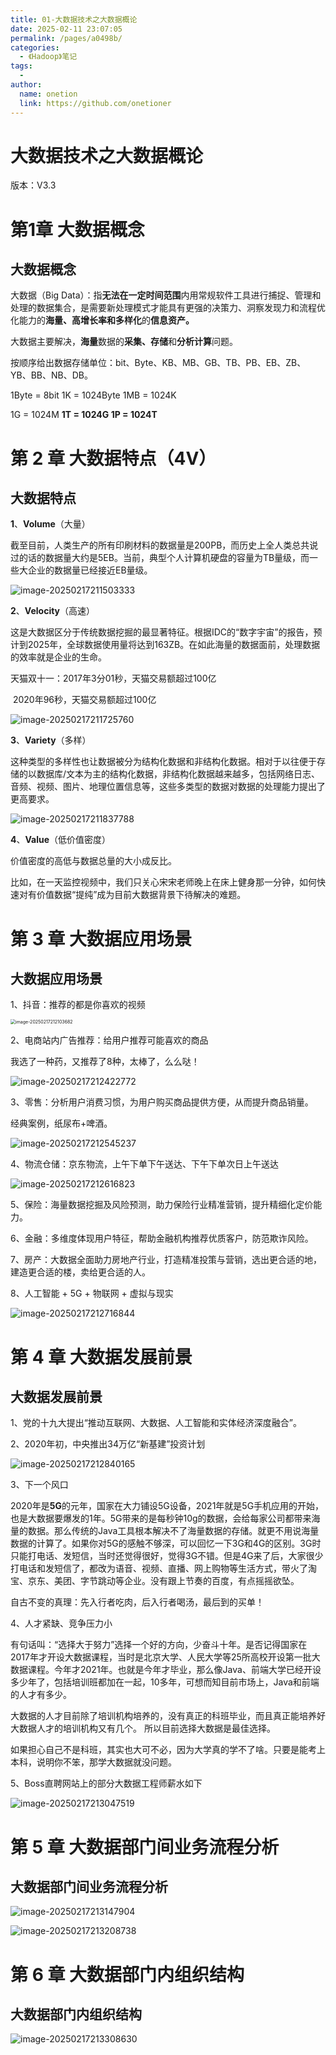 ```yaml
---
title: 01-大数据技术之大数据概论
date: 2025-02-11 23:07:05
permalink: /pages/a0498b/
categories:
  - 《Hadoop》笔记
tags:
  - 
author: 
  name: onetion
  link: https://github.com/onetioner
---
```

# 大数据技术之大数据概论

版本：V3.3

# 第1章 大数据概念

## 大数据概念

大数据（Big Data）：指**无法在一定时间范围**内用常规软件工具进行捕捉、管理和处理的数据集合，是需要新处理模式才能具有更强的决策力、洞察发现力和流程优化能力的**海量、高增长率和多样化**的**信息资产。**

大数据主要解决，**海量**数据的**采集、存储**和**分析计算**问题。

按顺序给出数据存储单位：bit、Byte、KB、MB、GB、TB、PB、EB、ZB、YB、BB、NB、DB。

1Byte = 8bit	1K = 1024Byte	1MB = 1024K

1G = 1024M	**1T = 1024G		 1P = 1024T**

# 第 2 章 大数据特点（4V）

## 大数据特点

**1**、**Volume**（大量）

截至目前，人类生产的所有印刷材料的数据量是200PB，而历史上全人类总共说过的话的数据量大约是5EB。当前，典型个人计算机硬盘的容量为TB量级，而一些大企业的数据量已经接近EB量级。

![image-20250217211503333](https://raw.githubusercontent.com/onetioner/img/main/PicGo2/202502172115368.png)

**2**、**Velocity**（高速）

这是大数据区分于传统数据挖掘的最显著特征。根据IDC的“数字宇宙”的报告，预计到2025年，全球数据使用量将达到163ZB。在如此海量的数据面前，处理数据的效率就是企业的生命。



天猫双十一：2017年3分01秒，天猫交易额超过100亿

​						2020年96秒，天猫交易额超过100亿

![image-20250217211725760](https://raw.githubusercontent.com/onetioner/img/main/PicGo2/202502172117787.png)

**3**、**Variety**（多样）

这种类型的多样性也让数据被分为结构化数据和非结构化数据。相对于以往便于存储的以数据库/文本为主的结构化数据，非结构化数据越来越多，包括网络日志、音频、视频、图片、地理位置信息等，这些多类型的数据对数据的处理能力提出了更高要求。

![image-20250217211837788](https://raw.githubusercontent.com/onetioner/img/main/PicGo2/202502172118817.png)

**4**、**Value**（低价值密度）

价值密度的高低与数据总量的大小成反比。

比如，在一天监控视频中，我们只关心宋宋老师晚上在床上健身那一分钟，如何快速对有价值数据“提纯”成为目前大数据背景下待解决的难题。

# 第 3 章 大数据应用场景

## 大数据应用场景

1、抖音：推荐的都是你喜欢的视频

<img src="https://raw.githubusercontent.com/onetioner/img/main/PicGo2/202502172121717.png" alt="image-20250217212103682" style="zoom:50%;" />

2、电商站内广告推荐：给用户推荐可能喜欢的商品

我选了一种药，又推荐了8种，太棒了，么么哒！

![image-20250217212422772](https://raw.githubusercontent.com/onetioner/img/main/PicGo2/202502172125892.png)

3、零售：分析用户消费习惯，为用户购买商品提供方便，从而提升商品销量。

经典案例，纸尿布+啤酒。

![image-20250217212545237](https://raw.githubusercontent.com/onetioner/img/main/PicGo2/202502172125265.png)

4、物流仓储：京东物流，上午下单下午送达、下午下单次日上午送达

![image-20250217212616823](https://raw.githubusercontent.com/onetioner/img/main/PicGo2/202502172126859.png)

5、保险：海量数据挖掘及风险预测，助力保险行业精准营销，提升精细化定价能力。

6、金融：多维度体现用户特征，帮助金融机构推荐优质客户，防范欺诈风险。

7、房产：大数据全面助力房地产行业，打造精准投策与营销，选出更合适的地，建造更合适的楼，卖给更合适的人。

8、人工智能 + 5G + 物联网 + 虚拟与现实

![image-20250217212716844](https://raw.githubusercontent.com/onetioner/img/main/PicGo2/202502172127874.png)

# 第 4 章 大数据发展前景

## 大数据发展前景

1、党的十九大提出“推动互联网、大数据、人工智能和实体经济深度融合”。

2、2020年初，中央推出34万亿“新基建”投资计划

![image-20250217212840165](https://raw.githubusercontent.com/onetioner/img/main/PicGo2/202502172128207.png)

3、下一个风口

2020年是**5G**的元年，国家在大力铺设5G设备，2021年就是5G手机应用的开始，也是大数据要爆发的1年。5G带来的是每秒钟10g的数据，会给每家公司都带来海量的数据。那么传统的Java工具根本解决不了海量数据的存储。就更不用说海量数据的计算了。如果你对5G的感触不够深，可以回忆一下3G和4G的区别。3G时只能打电话、发短信，当时还觉得很好，觉得3G不错。但是4G来了后，大家很少打电话和发短信了，都改为语音、视频、直播、网上购物等生活方式，带火了淘宝、京东、美团、字节跳动等企业。没有跟上节奏的百度，有点摇摇欲坠。

自古不变的真理：先入行者吃肉，后入行者喝汤，最后到的买单！

4、人才紧缺、竞争压力小

有句话叫：“选择大于努力”选择一个好的方向，少奋斗十年。是否记得国家在2017年才开设大数据课程，当时是北京大学、人民大学等25所高校开设第一批大数据课程。今年才2021年。也就是今年才毕业，那么像Java、前端大学已经开设多少年了，包括培训班都加在一起，10多年，可想而知目前市场上，Java和前端的人才有多少。

大数据的人才目前除了培训机构培养的，没有真正的科班毕业，而且真正能培养好大数据人才的培训机构又有几个。 所以目前选择大数据是最佳选择。

如果担心自己不是科班，其实也大可不必，因为大学真的学不了啥。只要是能考上本科，说明你不笨，那学大数据就没问题。

5、Boss直聘网站上的部分大数据工程师薪水如下

![image-20250217213047519](https://raw.githubusercontent.com/onetioner/img/main/PicGo2/202502172130548.png)

# 第 5 章 大数据部门间业务流程分析

## 大数据部门间业务流程分析

![image-20250217213147904](https://raw.githubusercontent.com/onetioner/img/main/PicGo2/202502172131941.png)

![image-20250217213208738](https://raw.githubusercontent.com/onetioner/img/main/PicGo2/202502172132781.png)

# 第 6 章 大数据部门内组织结构

## 大数据部门内组织结构

![image-20250217213308630](https://raw.githubusercontent.com/onetioner/img/main/PicGo2/202502172133673.png)